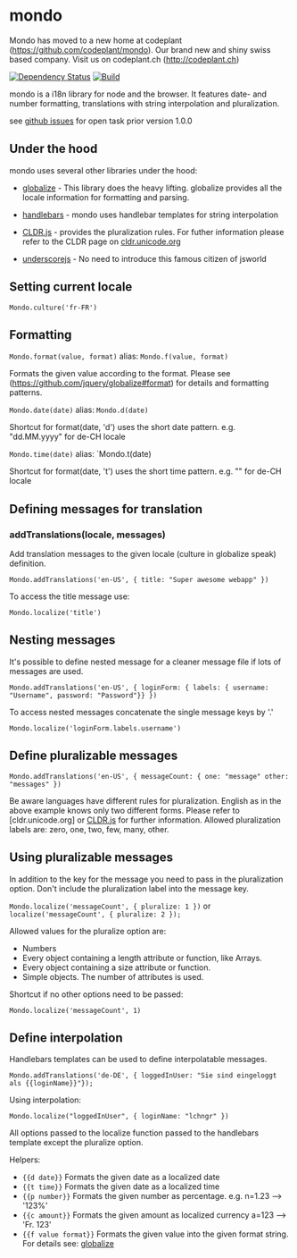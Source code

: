 mondo
=====

Mondo has moved to a new home at codeplant (https://github.com/codeplant/mondo). Our brand new and shiny swiss based company. Visit us on codeplant.ch (http://codeplant.ch)

[![Dependency Status](https://david-dm.org/lchngr/mondo.png)](https://david-dm.org/lchngr/mondo)
[![Build](https://travis-ci.org/codeplant/mondo.png)](https://travis-ci.org/codeplant/mondo)

mondo is a i18n library for node and the browser. It features date- and number formatting, translations with string interpolation and pluralization.

see [github issues](https://github.com/codeplant/mondo/issues?milestone=2&state=open) for open task prior version 1.0.0

Under the hood
--------------

mondo uses several other libraries under the hood:

*   [globalize](https://github.com/jquery/globalize) - This library does the heavy lifting. globalize provides all the locale information for formatting and parsing.

*   [handlebars](http://handlebarsjs.com) - mondo uses handlebar templates for string interpolation

*   [CLDR.js](https://github.com/jamesarosen/CLDR.js) - provides the pluralization rules. For futher information please refer to the CLDR page on [cldr.unicode.org](http://cldr.unicode.org) 

*   [underscorejs](http://underscorejs.org) - No need to introduce this famous citizen of jsworld

Setting current locale
----------------------

`Mondo.culture('fr-FR')`

Formatting
----------

`Mondo.format(value, format)` alias: `Mondo.f(value, format)`

Formats the given value according to the format. Please see (https://github.com/jquery/globalize#format) for details and formatting patterns.

`Mondo.date(date)` alias: `Mondo.d(date)`

Shortcut for format(date, 'd') uses the short date pattern. e.g. "dd.MM.yyyy" for de-CH locale

`Mondo.time(date)` alias: `Mondo.t(date)

Shortcut for format(date, 't') uses the short time pattern. e.g. "" for de-CH locale

Defining messages for translation
---------------------------------

### addTranslations(locale, messages)

Add translation messages to the given locale (culture in globalize speak) definition.

`Mondo.addTranslations('en-US', { title: "Super awesome webapp" })`

To access the title message use:

`Mondo.localize('title')`

Nesting messages
----------------

It's possible to define nested message for a cleaner message file if lots of messages are used.

`Mondo.addTranslations('en-US', { loginForm: { labels: { username: "Username", password: "Password"}} })`

To access nested messages concatenate the single message keys by '.'

`Mondo.localize('loginForm.labels.username')`

Define pluralizable messages
-------------------------

`Mondo.addTranslations('en-US', { messageCount: {
    one: "message"
    other: "messages"
})`

Be aware languages have different rules for pluralization. English as in the above example knows only two different forms. Please refer to [cldr.unicode.org] or [CLDR.js](https://github.com/jamesarosen/CLDR.js) for further information. Allowed pluralization labels are: zero, one, two, few, many, other.

Using pluralizable messages
---------------------------

In addition to the key for the message you need to pass in the pluralization option. Don't include the pluralization label into the message key.

`Mondo.localize('messageCount', { pluralize: 1 })` or `localize('messageCount', { pluralize: 2 });`

Allowed values for the pluralize option are:

* Numbers
* Every object containing a length attribute or function, like Arrays.
* Every object containing a size attribute or function.
* Simple objects. The number of attributes is used.

Shortcut if no other options need to be passed:

`Mondo.localize('messageCount', 1)`

Define interpolation
------------------------------

Handlebars templates can be used to define interpolatable messages.

`Mondo.addTranslations('de-DE', { loggedInUser: "Sie sind eingeloggt als {{loginName}}"});`

Using interpolation:

`Mondo.localize("loggedInUser", { loginName: "lchngr" })`

All options passed to the localize function passed to the handlebars template except the pluralize option.

Helpers:

* `{{d date}}` Formats the given date as a localized date
* `{{t time}}` Formats the given date as a localized time
* `{{p number}}` Formats the given number as percentage. e.g. n=1.23 --> '123%'
* `{{c amount}}` Formats the given amount as localized currency a=123 --> 'Fr. 123'
* `{{f value format}}` Formats the given value into the given format string. For details see: [globalize](https://github.com/jquery/globalize)
